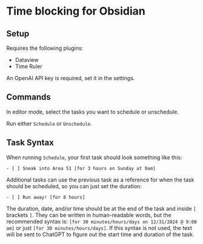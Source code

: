 # Time blocking for Obsidian

## Setup

Requires the following plugins:
- Dataview
- Time Ruler

An OpenAI API key is required, set it in the settings.

## Commands

In editor mode, select the tasks you want to schedule or unschedule.

Run either `Schedule` or `Unschedule`.

## Task Syntax

When running `Schedule`, your first task should look something like this:

`- [ ] Sneak into Area 51 [for 3 hours on Sunday at 9am]`

Additional tasks can use the previous task as a reference for when the task should be scheduled, so you can just set the duration:

`- [ ] Run away! [for 8 hours]`

The duration, date, and/or time should be at the end of the task and inside `[` brackets `]`. They can be written in human-readable words, but the recommended syntax is: `[for 30 minutes/hours/days on 12/31/2024 @ 9:00 am]` or just `[for 30 minutes/hours/days]`. If this syntax is not used, the text will be sent to ChatGPT to figure out the start time and duration of the task.

